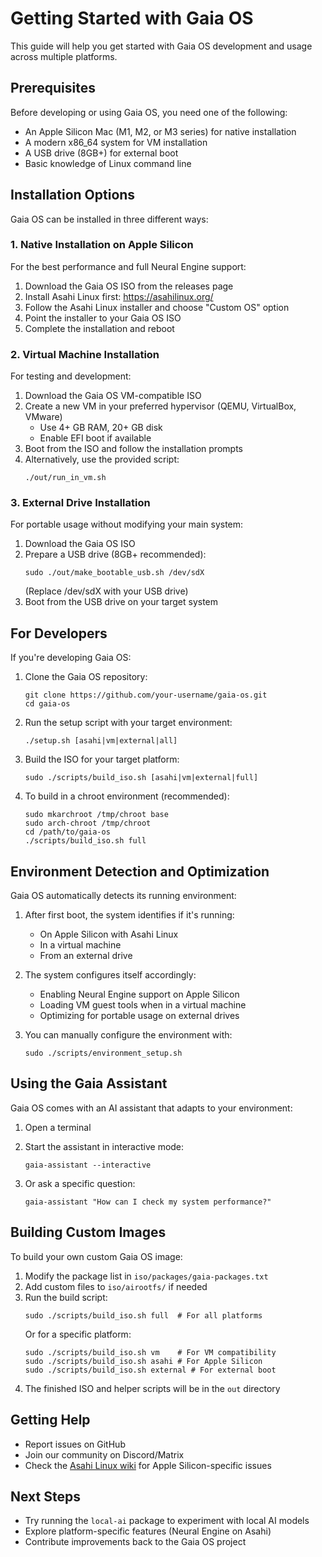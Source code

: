 # Getting Started with Gaia OS

This guide will help you get started with Gaia OS development and usage across multiple platforms.

## Prerequisites

Before developing or using Gaia OS, you need one of the following:

- An Apple Silicon Mac (M1, M2, or M3 series) for native installation
- A modern x86_64 system for VM installation
- A USB drive (8GB+) for external boot
- Basic knowledge of Linux command line

## Installation Options

Gaia OS can be installed in three different ways:

### 1. Native Installation on Apple Silicon

For the best performance and full Neural Engine support:

1. Download the Gaia OS ISO from the releases page
2. Install Asahi Linux first: https://asahilinux.org/
3. Follow the Asahi Linux installer and choose "Custom OS" option
4. Point the installer to your Gaia OS ISO
5. Complete the installation and reboot

### 2. Virtual Machine Installation

For testing and development:

1. Download the Gaia OS VM-compatible ISO
2. Create a new VM in your preferred hypervisor (QEMU, VirtualBox, VMware)
   - Use 4+ GB RAM, 20+ GB disk
   - Enable EFI boot if available
3. Boot from the ISO and follow the installation prompts
4. Alternatively, use the provided script:
   ```
   ./out/run_in_vm.sh
   ```

### 3. External Drive Installation

For portable usage without modifying your main system:

1. Download the Gaia OS ISO
2. Prepare a USB drive (8GB+ recommended):
   ```
   sudo ./out/make_bootable_usb.sh /dev/sdX
   ```
   (Replace /dev/sdX with your USB drive)
3. Boot from the USB drive on your target system

## For Developers

If you're developing Gaia OS:

1. Clone the Gaia OS repository:
   ```
   git clone https://github.com/your-username/gaia-os.git
   cd gaia-os
   ```

2. Run the setup script with your target environment:
   ```
   ./setup.sh [asahi|vm|external|all]
   ```

3. Build the ISO for your target platform:
   ```
   sudo ./scripts/build_iso.sh [asahi|vm|external|full]
   ```

4. To build in a chroot environment (recommended):
   ```
   sudo mkarchroot /tmp/chroot base
   sudo arch-chroot /tmp/chroot
   cd /path/to/gaia-os
   ./scripts/build_iso.sh full
   ```

## Environment Detection and Optimization

Gaia OS automatically detects its running environment:

1. After first boot, the system identifies if it's running:
   - On Apple Silicon with Asahi Linux
   - In a virtual machine
   - From an external drive

2. The system configures itself accordingly:
   - Enabling Neural Engine support on Apple Silicon
   - Loading VM guest tools when in a virtual machine
   - Optimizing for portable usage on external drives

3. You can manually configure the environment with:
   ```
   sudo ./scripts/environment_setup.sh
   ```

## Using the Gaia Assistant

Gaia OS comes with an AI assistant that adapts to your environment:

1. Open a terminal
2. Start the assistant in interactive mode:
   ```
   gaia-assistant --interactive
   ```
   
3. Or ask a specific question:
   ```
   gaia-assistant "How can I check my system performance?"
   ```

## Building Custom Images

To build your own custom Gaia OS image:

1. Modify the package list in `iso/packages/gaia-packages.txt`
2. Add custom files to `iso/airootfs/` if needed
3. Run the build script:
   ```
   sudo ./scripts/build_iso.sh full  # For all platforms
   ```
   Or for a specific platform:
   ```
   sudo ./scripts/build_iso.sh vm    # For VM compatibility
   sudo ./scripts/build_iso.sh asahi # For Apple Silicon
   sudo ./scripts/build_iso.sh external # For external boot
   ```
4. The finished ISO and helper scripts will be in the `out` directory

## Getting Help

- Report issues on GitHub
- Join our community on Discord/Matrix
- Check the [Asahi Linux wiki](https://github.com/AsahiLinux/docs/wiki/) for Apple Silicon-specific issues

## Next Steps

- Try running the `local-ai` package to experiment with local AI models
- Explore platform-specific features (Neural Engine on Asahi)
- Contribute improvements back to the Gaia OS project
